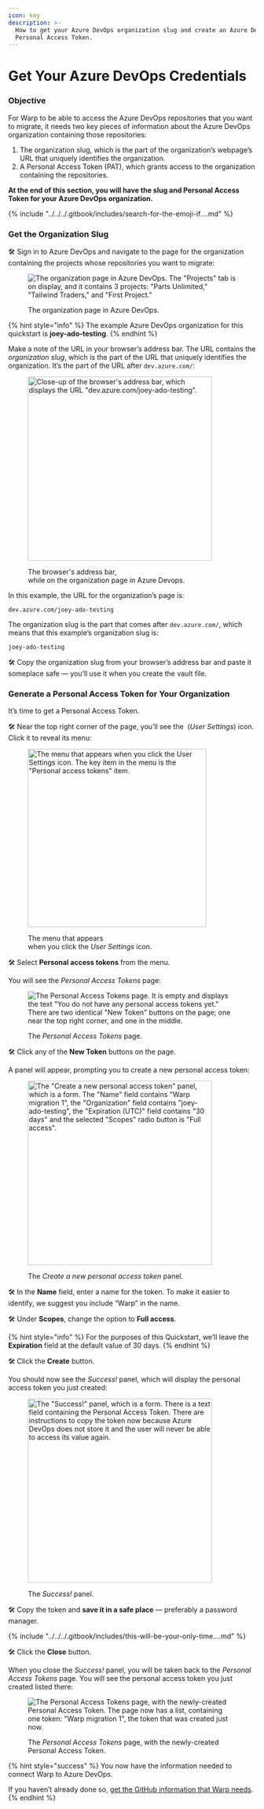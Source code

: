 ```yaml
---
icon: key
description: >-
  How to get your Azure DevOps organization slug and create an Azure DevOps
  Personal Access Token.
---
```


# Get Your Azure DevOps Credentials

### Objective

For Warp to be able to access the Azure DevOps repositories that you want to migrate, it needs two key pieces of information about the Azure DevOps organization containing those repositories:

1. The organization slug, which is the part of the organization’s webpage’s URL that uniquely identifies the organization.
2. A Personal Access Token (PAT), which grants access to the organization containing the repositories.

**At the end of this section, you will have the slug and Personal Access Token for your Azure DevOps organization.**

{% include "../../../.gitbook/includes/search-for-the-emoji-if....md" %}

### Get the Organization Slug&#x20;

🛠️ Sign in to Azure DevOps and navigate to the page for the organization containing the projects whose repositories you want to migrate:

<figure><img src="../../../.gitbook/assets/image (17) (1).png" alt="The organization page in Azure DevOps. The &#x22;Projects&#x22; tab is on display, and it contains 3 projects: &#x22;Parts Unlimited,&#x22; &#x22;Tailwind Traders,&#x22; and &#x22;First Project.&#x22;"><figcaption><p>The organization page in Azure DevOps.</p></figcaption></figure>

{% hint style="info" %}
The example Azure DevOps organization for this quickstart is **joey-ado-testing**.
{% endhint %}

Make a note of the URL in your browser’s address bar. The URL contains the _organization slug_, which is the part of the URL that uniquely identifies the organization. It’s the part of the URL after `dev.azure.com/`:

<figure><img src="../../../.gitbook/assets/image (18) (1).png" alt="Close-up of the browser&#x27;s address bar, which displays the URL &#x22;dev.azure.com/joey-ado-testing&#x22;." width="375"><figcaption><p>The browser's address bar,<br>while on the organization page in Azure Devops.</p></figcaption></figure>

In this example, the URL for the organization’s page is:

```
dev.azure.com/joey-ado-testing
```

The organization slug is the part that comes after `dev.azure.com/`, which means that this example’s organization slug is:

```
joey-ado-testing
```

🛠️ Copy the organization slug from your browser’s address bar and paste it someplace safe — you’ll use it when you create the vault file.

### Generate a Personal Access Token for Your Organization

It’s time to get a Personal Access Token.

🛠️ Near the top right corner of the page, you’ll see the  <img src="../../../.gitbook/assets/image (19) (1).png" alt="" data-size="line"> (_User Settings_) icon. Click it to reveal its menu:

<figure><img src="../../../.gitbook/assets/image (16) (1).png" alt="The menu that appears when you click the User Settings icon. The key item in the menu is the &#x22;Personal access tokens&#x22; item." width="363"><figcaption><p>The menu that appears<br>when you click the <em>User Settings</em> icon.</p></figcaption></figure>

🛠️  Select **Personal access tokens** from the menu.

You will see the _Personal Access Tokens_ page:

<figure><img src="../../../.gitbook/assets/image (20) (1).png" alt="The Personal Access Tokens page. It is empty and displays the text &#x22;You do not have any personal access tokens yet.&#x22; There are two identical &#x22;New Token&#x22; buttons on the page; one near the top right corner, and one in the middle."><figcaption><p>The <em>Personal Access Tokens</em> page.</p></figcaption></figure>

🛠️ Click any of the **New Token** buttons on the page.

A panel will appear, prompting you to create a new personal access token:

<figure><img src="../../../.gitbook/assets/image (21) (1).png" alt="The &#x22;Create a new personal access token&#x22; panel, which is a form. The &#x22;Name&#x22; field contains &#x22;Warp migration 1&#x22;, the &#x22;Organization&#x22; field contains &#x22;joey-ado-testing&#x22;, the &#x22;Expiration (UTC)&#x22; field contains &#x22;30 days&#x22; and the selected &#x22;Scopes&#x22; radio button is &#x22;Full access&#x22;." width="375"><figcaption><p>The <em>Create a new personal access token</em> panel.</p></figcaption></figure>

🛠️ In the **Name** field, enter a name for the token. To make it easier to identify, we suggest you include “Warp” in the name.

🛠️ Under **Scopes**, change the option to **Full access**.

{% hint style="info" %}
For the purposes of this Quickstart, we’ll leave the **Expiration** field at the default value of 30 days.
{% endhint %}

🛠️ Click the **Create** button.

You should now see the _Success!_ panel, which will display the personal access token you just created:

<figure><img src="../../../.gitbook/assets/image (22) (1).png" alt="The &#x22;Success!&#x22; panel, which is a form. There is a text field containing the Personal Access Token. There are instructions to copy the token now because Azure DevOps does not store it and the user will never be able to access its value again." width="375"><figcaption><p>The <em>Success!</em> panel.</p></figcaption></figure>

🛠️ Copy the token and **save it in a safe place** — preferably a password manager.

{% include "../../../.gitbook/includes/this-will-be-your-only-time....md" %}

🛠️ Click the **Close** button.

When you close the _Success!_ panel, you will be taken back to the _Personal Access Tokens_ page. You will see the personal access token you just created listed there:

<figure><img src="../../../.gitbook/assets/image (23) (1).png" alt="The Personal Access Tokens page, with the newly-created Personal Access Token. The page now has a list, containing one token: &#x22;Warp migration 1&#x22;, the token that was created just now."><figcaption><p>The <em>Personal Access Tokens</em> page, with the newly-created Personal Access Token.</p></figcaption></figure>

{% hint style="success" %}
You now have the information needed to connect Warp to Azure DevOps.

If you haven’t already done so, [get the GitHub information that Warp needs](get-your-github-credentials.md).
{% endhint %}
